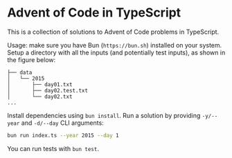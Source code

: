 # Advent of Code in TypeScript

This is a collection of solutions to Advent of Code problems in TypeScript.

Usage: make sure you have Bun (`https://bun.sh`) installed on your system. Setup a directory with all the inputs (and potentially test inputs), as shown in the figure below:

```
├── data
│   └── 2015
│       ├── day01.txt
│       ├── day02.test.txt
│       └── day02.txt
...
```

Install dependencies using `bun install`. Run a solution by providing `-y/--year` and `-d/--day` CLI arguments:

```bash
bun run index.ts --year 2015 --day 1
```

You can run tests with `bun test`.